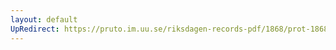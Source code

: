 ```yaml
---
layout: default
UpRedirect: https://pruto.im.uu.se/riksdagen-records-pdf/1868/prot-1868--fk--513/prot-1868--fk--513_000.pdf
---
```


